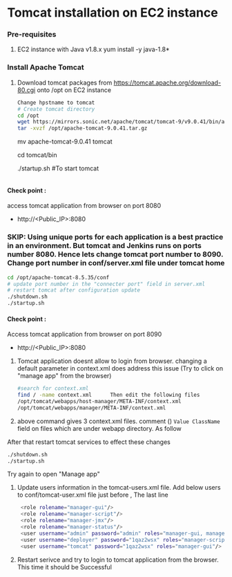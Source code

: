 # Tomcat installation on EC2 instance

### Pre-requisites
1. EC2 instance with Java v1.8.x 
yum install -y java-1.8*

### Install Apache Tomcat
1. Download tomcat packages from  https://tomcat.apache.org/download-80.cgi onto /opt on EC2 instance
   ```sh 
   Change hpstname to tomcat
   # Create tomcat directory
   cd /opt
   wget https://mirrors.sonic.net/apache/tomcat/tomcat-9/v9.0.41/bin/apache-tomcat-9.0.41.tar.gz
   tar -xvzf /opt/apache-tomcat-9.0.41.tar.gz
   ```
   mv apache-tomcat-9.0.41 tomcat
   
   cd tomcat/bin
 
   ./startup.sh     #To start tomcat
   ```
   
  #### Check point :
access tomcat application from browser on port 8080  
 - http://<Public_IP>:8080

### SKIP: Using unique ports for each application is a best practice in an environment. But tomcat and Jenkins runs on ports number 8080. Hence lets change tomcat port number to 8090. Change port number in conf/server.xml file under tomcat home
   ```sh
 cd /opt/apache-tomcat-8.5.35/conf
# update port number in the "connecter port" field in server.xml
# restart tomcat after configuration update
./shutdown.sh
./startup.sh
```

#### Check point :
Access tomcat application from browser on port 8090  
 - http://<Public_IP>:8080

1. Tomcat application doesnt allow to login from browser. changing a default parameter in context.xml does address this issue  (Try to click on "manage app" from the browser)
   ```sh
   #search for context.xml
   find / -name context.xml      Then edit the following files
   /opt/tomcat/webapps/host-manager/META-INF/context.xml
   /opt/tomcat/webapps/manager/META-INF/context.xml
   ```
1. above command gives 3 context.xml files. comment (<!-- & -->) `Value ClassName` field on files which are under webapp directory.
As follow
 <!-- <Valve className="org.apache.catalina.valves.RemoteAddrValve"
         allow="127\.\d+\.\d+\.\d+|::1|0:0:0:0:0:0:0:1" /> -->

After that restart tomcat services to effect these changes
   ```sh 
   ./shutdown.sh
   ./startup.sh
   ```
   
   Try again to open "Manage app"
   
1. Update users information in the tomcat-users.xml file.
Add below users to conf/tomcat-user.xml file just before </tomcat-users> , The last line
   ```sh
	<role rolename="manager-gui"/>
	<role rolename="manager-script"/>
	<role rolename="manager-jmx"/>
	<role rolename="manager-status"/>
	<user username="admin" password="admin" roles="manager-gui, manager-script, manager-jmx, manager-status"/>
	<user username="deployer" password="1qaz2wsx" roles="manager-script"/>
	<user username="tomcat" password="1qaz2wsx" roles="manager-gui"/>
   ```
1. Restart serivce and try to login to tomcat application from the browser. This time it should be Successful

